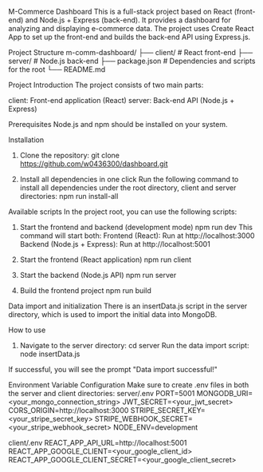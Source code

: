 M-Commerce Dashboard
This is a full-stack project based on React (front-end) and Node.js + Express (back-end). It provides a dashboard for analyzing and displaying e-commerce data. The project uses Create React App to set up the front-end and builds the back-end API using Express.js.

Project Structure
m-comm-dashboard/
├── client/           # React front-end
├── server/           # Node.js back-end
├── package.json      # Dependencies and scripts for the root
└── README.md    

Project Introduction
The project consists of two main parts:

client: Front-end application (React)
server: Back-end API (Node.js + Express)

Prerequisites
Node.js and npm should be installed on your system.

Installation
1. Clone the repository:
git clone https://github.com/w0436300/dashboard.git

2. Install all dependencies in one click
Run the following command to install all dependencies under the root directory, client and server directories:
   npm run install-all

Available scripts
In the project root, you can use the following scripts:
1. Start the frontend and backend (development mode)
   npm run dev
This command will start both:
Frontend (React): Run at http://localhost:3000
Backend (Node.js + Express): Run at http://localhost:5001

2. Start the frontend (React application)
   npm run client
   
4. Start the backend (Node.js API)
    npm run server

5. Build the frontend project
    npm run build

Data import and initialization
There is an insertData.js script in the server directory, which is used to import the initial data into MongoDB.

How to use
1. Navigate to the server directory:
   cd server
Run the data import script:
   node insertData.js

If successful, you will see the prompt "Data import successful!"

Environment Variable Configuration
Make sure to create .env files in both the server and client directories:
server/.env
PORT=5001
MONGODB_URI=<your_mongo_connection_string>
JWT_SECRET=<your_jwt_secret>
CORS_ORIGIN=http://localhost:3000
STRIPE_SECRET_KEY=<your_stripe_secret_key>
STRIPE_WEBHOOK_SECRET=<your_stripe_webhook_secret>
NODE_ENV=development

client/.env
REACT_APP_API_URL=http://localhost:5001
REACT_APP_GOOGLE_CLIENT=<your_google_client_id>
REACT_APP_GOOGLE_CLIENT_SECRET=<your_google_client_secret>

